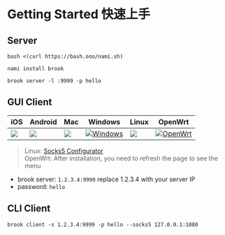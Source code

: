 # Getting Started 快速上手

## Server

```
bash <(curl https://bash.ooo/nami.sh)
```

```
nami install brook
```

```
brook server -l :9999 -p hello
```

## GUI Client

| iOS | Android      | Mac    |Windows      |Linux        |OpenWrt      |
| --- | --- | --- | --- | --- | --- |
| [![](https://brook.app/images/appstore.png)](https://apps.apple.com/us/app/brook-network-tool/id1216002642) | [![](https://brook.app/images/android.png)](https://github.com/txthinking/brook/releases/latest/download/Brook.apk) | [![](https://brook.app/images/mac.png)](https://apps.apple.com/us/app/brook-network-tool/id1216002642) | [![Windows](https://brook.app/images/windows.png)](https://github.com/txthinking/brook/releases/latest/download/Brook.exe) | [![](https://brook.app/images/linux.png)](https://github.com/txthinking/brook/releases/latest/download/Brook.bin) | [![OpenWrt](https://brook.app/images/openwrt.png)](https://github.com/txthinking/brook/releases) |

> Linux: [Socks5 Configurator](https://chrome.google.com/webstore/detail/hnpgnjkeaobghpjjhaiemlahikgmnghb)<br/>
> OpenWrt: After installation, you need to refresh the page to see the menu

-   brook server: `1.2.3.4:9999` replace 1.2.3.4 with your server IP
-   password: `hello`

## CLI Client

```
brook client -s 1.2.3.4:9999 -p hello --socks5 127.0.0.1:1080
```

